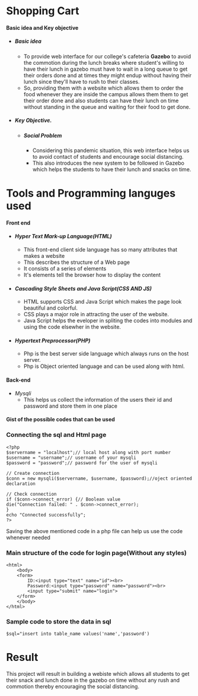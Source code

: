 # Shopping Cart
#### Basic idea and Key objective
* ##### Basic idea
	* To provide web interface for our college's cafeteria **Gazebo** to avoid the commotion during the lunch breaks where student's willing to have their lunch in gazebo must have to wait in a long queue to get their orders done and at times they might endup without having their lunch since they'll have to rush to their classes.
	* So, providing them with a website which allows them to order the food whenever they are inside the campus allows them them to get their order done and also students can have their lunch on time without standing in the queue and waiting for their food to get done.
* ##### Key Objective.
	* ##### Social Problem
		* Considering this pandemic situation, this web interface helps us to avoid contact of students and encourage social distancing.
		* This also introduces the new system to be followed in Gazebo which helps the students to have their lunch and snacks on time.
# Tools and Programming languges used
#### Front end 
* #### *Hyper Text Mark-up Language(HTML)*
	* This front-end client side language has so many attributes that makes a website
	* This describes the structure of a Web page
	* It consists of a series of elements
	* It's elements tell the browser how to display the content
* #### *Cascading Style Sheets and Java Script(CSS AND JS)*
	* HTML supports CSS and Java Script which makes the page look beautiful and colorful.
	* CSS plays a major role in attracting the user of the website.
	* Java Script helps the eveloper in spliting the codes into modules and using the code elsewher in the website.
* #### *Hypertext Preprocessor(PHP)*
	* Php is the best server side language which always runs on the host server.
	* Php is Object oriented language and can be used along with html.
#### Back-end
* *Mysqli*
	* This helps us collect the information of the users their id and password and store them in one place
#### Gist of the possible codes that can be used
### Connecting the sql and Html page
	<?php
	$servername = "localhost";// local host along with port number
	$username = "username";// username of your mysqli
	$password = "password";// password for the user of mysqli

	// Create connection
	$conn = new mysqli($servername, $username, $password);//oject oriented declaration
	
	// Check connection
	if ($conn->connect_error) {// Boolean value
 	die("Connection failed: " . $conn->connect_error);
	}
	echo "Connected successfully";
	?>
Saving the above mentioned code in a php file can help us use the code whenever needed
### Main structure of the code for login page(Without any styles)
	<html>
		<body>
		<form>
			ID:<input type="text" name="id"><br>
			Password:<input type="password" name="password"><br>
			<input type="submit" name="login">
		</form>
		</body>
	</html>
### Sample code to store the data in sql
	$sql="insert into table_name values('name','password')
# Result 
This project will result in building a webiste which allows all students to get their snack and lunch done in the gazebo on time without any rush and commotion thereby encouraging the social distancing.
		
